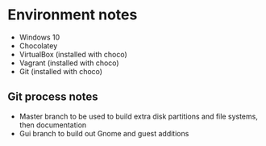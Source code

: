 # Environment notes
* Windows 10
* Chocolatey
* VirtualBox (installed with choco)
* Vagrant (installed with choco)
* Git (installed with choco)

## Git process notes
* Master branch to be used to build extra disk partitions and file systems, then documentation
* Gui branch to build out Gnome and guest additions